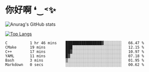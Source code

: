 # 你好啊 ❛‿˂✨

![Anurag's GitHub stats](https://github-readme-stats.vercel.app/api?username=ZombieFly&count_private=true&show_icons=true)

[![Top Langs](https://github-readme-stats.vercel.app/api/top-langs/?username=ZombieFly&layout=compact&count_private=true&hide=Ruby,makefile)](https://github.com/anuraghazra/github-readme-stats)

<!--START_SECTION:waka-->

```text
C          1 hr 46 mins    ████████████████▓░░░░░░░░   66.47 %
CMake      19 mins         ███░░░░░░░░░░░░░░░░░░░░░░   12.15 %
C++        17 mins         ██▓░░░░░░░░░░░░░░░░░░░░░░   10.97 %
YAML       11 mins         █▓░░░░░░░░░░░░░░░░░░░░░░░   07.18 %
Bash       3 mins          ▒░░░░░░░░░░░░░░░░░░░░░░░░   01.95 %
Markdown   0 secs          ░░░░░░░░░░░░░░░░░░░░░░░░░   00.62 %
```

<!--END_SECTION:waka-->
